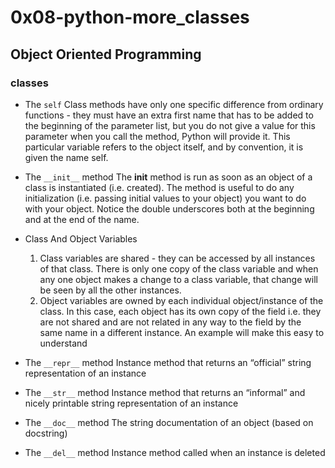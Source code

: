 # 0x08-python-more_classes
## Object Oriented Programming

### classes
- The `self`
  Class methods have only one specific difference from ordinary functions - they must have an extra first name that has to be added to the beginning of the parameter list, but you do not give a value for this parameter when you call the method, Python will provide it. This particular variable refers to the object itself, and by convention, it is given the name self.
- The `__init__` method
  The __init__ method is run as soon as an object of a class is instantiated (i.e. created). The method is useful to do any initialization (i.e. passing initial values to your object) you want to do with your object. Notice the double underscores both at the beginning and at the end of the name.

- Class And Object Variables
  1. Class variables are shared - they can be accessed by all instances of that class. There is only one copy of the class variable and when any one object makes a change to a class variable, that change will be seen by all the other instances.
  2. Object variables are owned by each individual object/instance of the class. In this case, each object has its own copy of the field i.e. they are not shared and are not related in any way to the field by the same name in a different instance. An example will make this easy to understand

- The `__repr__` method
  Instance method that returns an “official” string representation of an instance

- The `__str__` method
  Instance method that returns an “informal” and nicely printable string representation of an instance

- The `__doc__` method
  The string documentation of an object (based on docstring)

- The `__del__` method
  Instance method called when an instance is deleted